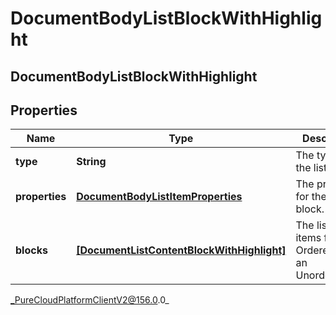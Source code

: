 # DocumentBodyListBlockWithHighlight

## DocumentBodyListBlockWithHighlight

## Properties

|Name | Type | Description | Notes|
|------------ | ------------- | ------------- | -------------|
| **type** | **String** | The type of the list block. | |
| **properties** | [**DocumentBodyListItemProperties**](DocumentBodyListItemProperties) | The properties for the list block. | [optional] |
| **blocks** | [**[DocumentListContentBlockWithHighlight]**](DocumentListContentBlockWithHighlight) | The list of items for an OrderedList or an UnorderedList. | |



_PureCloudPlatformClientV2@156.0.0_
